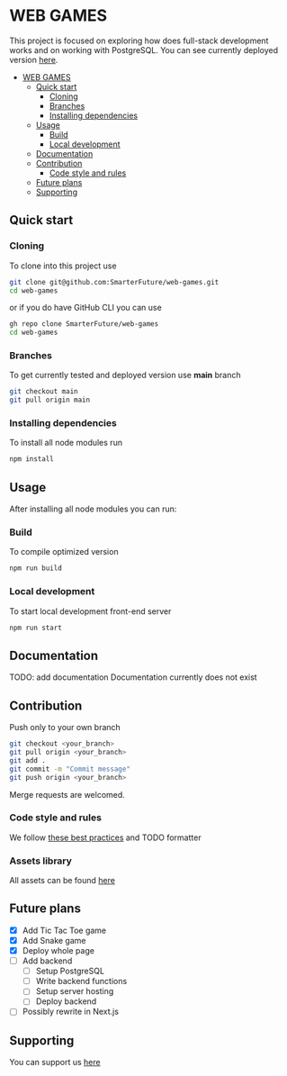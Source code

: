 # WEB GAMES

This project is focused on exploring how does full-stack development works and on working with PostgreSQL. You can see currently deployed version [here](http://web-games.surge.sh/).

- [WEB GAMES](#WEB-GAMES)
    - [Quick start](#quick-start)
        - [Cloning](#cloning)
        - [Branches](#branches)
        - [Installing dependencies](#installing-dependencies)
    - [Usage](#usage)
        - [Build](#build)
        - [Local development](#local-development)
    - [Documentation](#documentation)
    - [Contribution](#Contribution)
        - [Code style and rules](#code-style-and-rules)
    - [Future plans](#future-plans)
    - [Supporting](#supporting)


## Quick start
### Cloning
To clone into this project use
```bash
git clone git@github.com:SmarterFuture/web-games.git
cd web-games
```
or if you do have GitHub CLI you can use
```bash
gh repo clone SmarterFuture/web-games
cd web-games
```

### Branches
To get currently tested and deployed version use **main** branch
```bash
git checkout main
git pull origin main
```

### Installing dependencies
To install all node modules run
```bash
npm install
```

## Usage
After installing all node modules you can run:

### Build
To compile optimized version
```bash
npm run build
```

### Local development
To start local development front-end server
```bash
npm run start
```

## Documentation
TODO: add documentation
Documentation currently does not exist

## Contribution
Push only to your own branch
```bash
git checkout <your_branch>
git pull origin <your_branch>
git add .
git commit -m "Commit message"
git push origin <your_branch>
```
Merge requests are welcomed.

### Code style and rules
We follow [these best practices](https://medium.com/@warkiringoda/typescript-best-practices-2021-a58aee199661) and TODO formatter

### Assets library
All assets can be found [here](https://photos.app.goo.gl/hTfLajd9mGdzwqEc6)

## Future plans
- [x] Add Tic Tac Toe game
- [x] Add Snake game
- [x] Deploy whole page
- [ ] Add backend
    - [ ] Setup PostgreSQL
    - [ ] Write backend functions
    - [ ] Setup server hosting
    - [ ] Deploy backend
- [ ] Possibly rewrite in Next.js

## Supporting

You can support us [here](https://www.buymeacoffee.com/smarterfuture)
